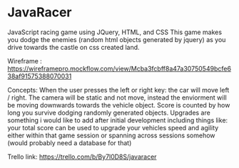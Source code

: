 # JavaRacer
JavaScript racing game using JQuery, HTML, and CSS
This game makes you dodge the enemies (random html objects generated by jquery) as you drive towards the castle on css created land.

Wireframe : https://wireframepro.mockflow.com/view/Mcba3fcbff8a47a30750549bcfe638af91575388070031

Concepts:
When the user presses the left or right key: the car will move left / right.
The camera will be static and not move, instead the enviorment will be moving downwards towards the vehicle object.
Score is counted by how long you survive dodging randomly generated objects.
Upgrades are something i would like to add after initial development including things like: your total score can be used to upgrade your vehicles speed and agility either within that game session or spanning across sessions somehow (would probably need a database for that)

Trello link: https://trello.com/b/By7l0D8S/javaracer
